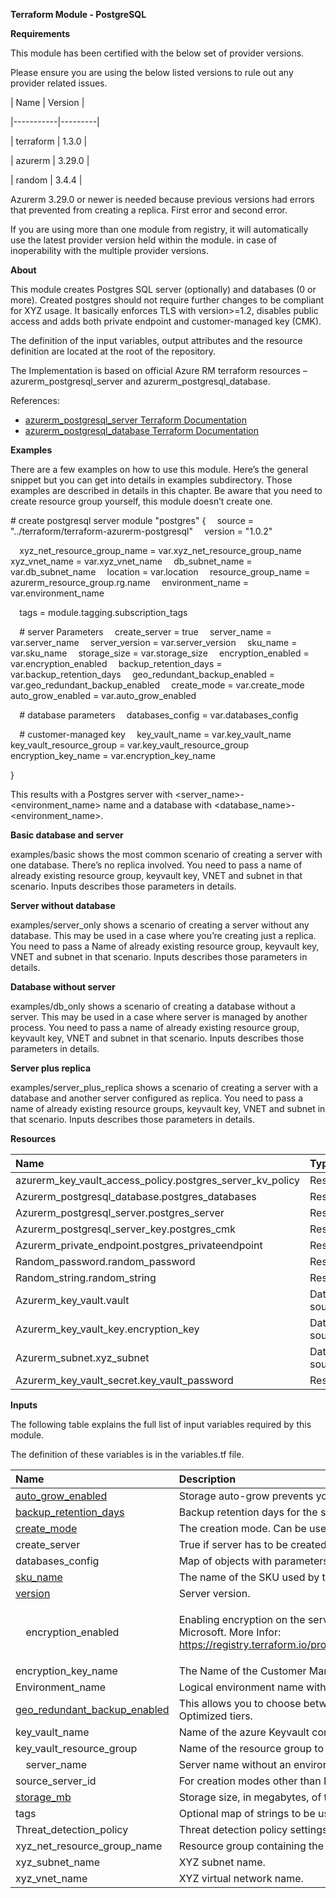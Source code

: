 ﻿**Terraform Module - PostgreSQL**

**Requirements**

This module has been certified with the below set of provider versions.

Please ensure you are using the below listed versions to rule out any provider related issues.

| Name      | Version |

\|-----------|---------|

| terraform | 1.3.0   |

| azurerm   | 3.29.0  |

| random    | 3.4.4   |

Azurerm 3.29.0 or newer is needed because previous versions had errors that prevented from creating a replica. First error and second error.

If you are using more than one module from registry, it will automatically use the latest provider version held within the module. in case of inoperability with the multiple provider versions.

**About**

This module creates Postgres SQL server (optionally) and databases (0 or more). Created postgres should not require further changes to be compliant for XYZ usage. It basically enforces TLS with version>=1.2, disables public access and adds both private endpoint and customer-managed key (CMK).

The definition of the input variables, output attributes and the resource definition are located at the root of the repository.

The Implementation is based on official Azure RM terraform resources – azurerm\_postgresql\_server and azurerm\_postgresql\_database.

References:

- [azurerm_postgresql_server Terraform Documentation](https://registry.terraform.io/providers/hashicorp/azurerm/latest/docs/resources/postgresql_server)
- [azurerm_postgresql_database Terraform Documentation](https://registry.terraform.io/providers/hashicorp/azurerm/latest/docs/resources/postgresql_database)

**Examples**

There are a few examples on how to use this module. Here’s the general snippet but you can get into details in examples subdirectory. Those examples are described in details in this chapter. Be aware that you need to create resource group yourself, this module doesn’t create one.

\# create postgresql server
module "postgres" {
`  `source = "../terraform/terraform-azurerm-postgresql"
`  `version = "1.0.2"

`  `xyz\_net\_resource\_group\_name = var.xyz\_net\_resource\_group\_name
`  `xyz\_vnet\_name = var.xyz\_vnet\_name
`  `db\_subnet\_name = var.db\_subnet\_name
`  `location = var.location
`  `resource\_group\_name = azurerm\_resource\_group.rg.name
`  `environment\_name = var.environment\_name

`  `tags = module.tagging.subscription\_tags

`  `# server Parameters
`  `create\_server = true
`  `server\_name = var.server\_name
`  `server\_version = var.server\_version
`  `sku\_name = var.sku\_name
`  `storage\_size = var.storage\_size
`  `encryption\_enabled = var.encryption\_enabled
`  `backup\_retention\_days = var.backup\_retention\_days
`  `geo\_redundant\_backup\_enabled = var.geo\_redundant\_backup\_enabled
`  `create\_mode = var.create\_mode
`  `auto\_grow\_enabled = var.auto\_grow\_enabled

`  `# database parameters
`  `databases\_config = var.databases\_config

`  `# customer-managed key
`  `key\_vault\_name = var.key\_vault\_name
`  `key\_vault\_resource\_group = var.key\_vault\_resource\_group
`  `encryption\_key\_name = var.encryption\_key\_name

}

This results with a Postgres server with <server\_name>-<environment\_name> name and a database with <database\_name>-<environment\_name>.

**Basic database and server**

examples/basic shows the most common scenario of creating a server with one database. There’s no replica involved. You need to pass a name of already existing resource group, keyvault key, VNET and subnet in that scenario. Inputs describes those parameters in details.



**Server without database**

examples/server\_only shows a scenario of creating a server without any database. This may be used in a case where you’re creating just a replica. You need to pass a Name of already existing resource group, keyvault key, VNET and subnet in that scenario. Inputs describes those parameters in details.

**Database without server**

examples/db\_only shows a scenario of creating a database without a server. This may be used in a case where server is managed by another process. You need to pass a name of already existing resource group, keyvault key, VNET and subnet in that scenario. Inputs describes those parameters in details.

**Server plus replica**

examples/server\_plus\_replica shows a scenario of creating a server with a database and another server configured as replica. You need to pass a name of already existing resource groups, keyvault key, VNET and subnet in that scenario. Inputs describes those parameters in details.

**Resources**

|**Name**|**Type**|
| :- | :- |
|azurerm\_key\_vault\_access\_policy.postgres\_server\_kv\_policy|Resource|
|Azurerm\_postgresql\_database.postgres\_databases|Resource|
|Azurerm\_postgresql\_server.postgres\_server|Resource|
|Azurerm\_postgresql\_server\_key.postgres\_cmk|Resource|
|Azurerm\_private\_endpoint.postgres\_privateendpoint|Resource|
|Random\_password.random\_password|Resource|
|Random\_string.random\_string|Resource|
|Azurerm\_key\_vault.vault|Data source|
|Azurerm\_key\_vault\_key.encryption\_key|Data source|
|Azurerm\_subnet.xyz\_subnet|Data source|
|Azurerm\_key\_vault\_secret.key\_vault\_password|Resource|











**Inputs**

The following table explains the full list of input variables required by this module.

The definition of these variables is in the variables.tf file.

|**Name**|**Description**|
| :- | :- |
|<a name="auto_grow_enabled"></a>[auto_grow_enabled](https://registry.terraform.io/providers/hashicorp/azurerm/latest/docs/resources/postgresql_server#auto_grow_enabled)|Storage auto-grow prevents your server from running out of storage|
|<a name="backup_retention_days"></a>[backup_retention_days](https://registry.terraform.io/providers/hashicorp/azurerm/latest/docs/resources/postgresql_server#backup_retention_days)|Backup retention days for the server, supported values are between 7 and 35 days.|
|<a name="create_mode"></a>[create_mode](https://registry.terraform.io/providers/hashicorp/azurerm/latest/docs/resources/postgresql_server#create_mode)|The creation mode. Can be used to restore or replicate existing servers. Possible values are PointInTimeRestore|
|create\_server|True if server has to be created. False if it already exists.|
|databases\_config|Map of objects with parameters for Postgres Database. If empty, no database will be created.|
|<a name="sku_name"></a>[sku_name](https://registry.terraform.io/providers/hashicorp/azurerm/latest/docs/resources/postgresql_server#sku_name)|The name of the SKU used by the server. By default: GP\_Gen5\_2.|
|<a name="version"></a>[version](https://registry.terraform.io/providers/hashicorp/azurerm/latest/docs/resources/postgresql_server#version)|Server version.|
|`  `encryption\_enabled|<p>Enabling encryption on the server level is not recommended. It causes substantial performance degradation and is not supported by Microsoft. More Infor: <https://registry.terraform.io/providers/hashicorp/azurerm/latest/docs/resources/postgresql_server#infrastructure_encryption_enabled></p><p></p>|
|encryption\_key\_name|The Name of the Customer Managed Key which should be used to encrypt this postgres.|
|Environment\_name|Logical environment name within your subscription.|
|<a name="geo_redundant_backup_enabled"></a>[geo_redundant_backup_enabled](https://registry.terraform.io/providers/hashicorp/azurerm/latest/docs/resources/postgresql_server#geo_redundant_backup_enabled)|This allows you to choose between locally redundant or geo-redundant backup storage in the General Purpose and Memory Optimized tiers. |
|key\_vault\_name|Name of the azure Keyvault containing the Customer Managed key|
|key\_vault\_resource\_group|Name of the resource group to create and place your resources in.|
|`  `server\_name|Server name without an environment suffix, eg. Postgresql-srv01|
|source\_server\_id|For creation modes other than Default, the source server ID to use.|
|<a name="storage_mb"></a>[storage_mb](https://registry.terraform.io/providers/hashicorp/azurerm/latest/docs/resources/postgresql_server#storage_mb)|Storage size, in megabytes, of the Azure Database for PostgreSQL server.|
|tags|Optional map of strings to be used as Azure Tags for all resources.|
|Threat\_detection\_policy|Threat detection policy settings for server.|
|xyz\_net\_resource\_group\_name|Resource group containing the XYZ networking resources.|
|xyz\_subnet\_name|XYZ subnet name.|
|xyz\_vnet\_name|XYZ virtual network name.|







